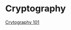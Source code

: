 # Cryptography  
[Crytography 101](https://stormpath.com/blog/cryptography-101#:~:text=Ciphers%20are%20algorithms%20that%20can,used%20for%20passwords%20and%20checksums.)
